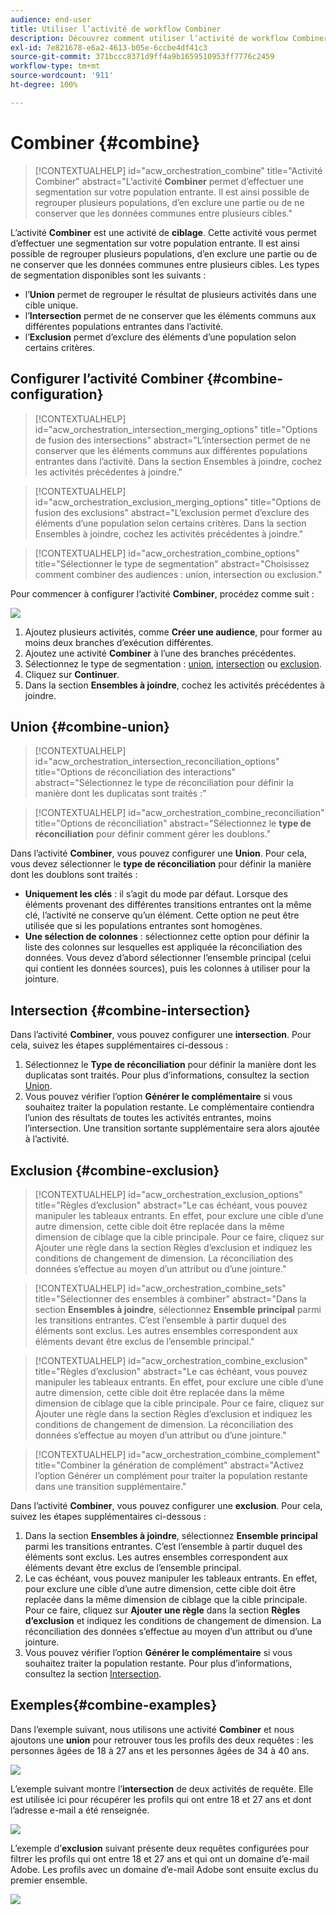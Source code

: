 ```yaml
---
audience: end-user
title: Utiliser l’activité de workflow Combiner
description: Découvrez comment utiliser l’activité de workflow Combiner.
exl-id: 7e821678-e6a2-4613-b05e-6ccbe4df41c3
source-git-commit: 371bccc8371d9ff4a9b1659510953ff7776c2459
workflow-type: tm+mt
source-wordcount: '911'
ht-degree: 100%

---
```


# Combiner {#combine}

>[!CONTEXTUALHELP]
>id="acw_orchestration_combine"
>title="Activité Combiner"
>abstract="L’activité **Combiner** permet d’effectuer une segmentation sur votre population entrante. Il est ainsi possible de regrouper plusieurs populations, d’en exclure une partie ou de ne conserver que les données communes entre plusieurs cibles."

L’activité **Combiner** est une activité de **ciblage**. Cette activité vous permet d’effectuer une segmentation sur votre population entrante. Il est ainsi possible de regrouper plusieurs populations, d’en exclure une partie ou de ne conserver que les données communes entre plusieurs cibles. Les types de segmentation disponibles sont les suivants :

<!--
The **Combine** activity can be placed after any other activity, but not at the beginning of the workflow. Any activity can be placed after the **Combine**.
-->

* l’**Union** permet de regrouper le résultat de plusieurs activités dans une cible unique.
* l’**Intersection** permet de ne conserver que les éléments communs aux différentes populations entrantes dans l’activité.
* l’**Exclusion** permet d’exclure des éléments d’une population selon certains critères.

## Configurer l’activité Combiner {#combine-configuration}

>[!CONTEXTUALHELP]
>id="acw_orchestration_intersection_merging_options"
>title="Options de fusion des intersections"
>abstract="L’intersection permet de ne conserver que les éléments communs aux différentes populations entrantes dans l’activité. Dans la section Ensembles à joindre, cochez les activités précédentes à joindre."

>[!CONTEXTUALHELP]
>id="acw_orchestration_exclusion_merging_options"
>title="Options de fusion des exclusions"
>abstract="L’exclusion permet d’exclure des éléments d’une population selon certains critères. Dans la section Ensembles à joindre, cochez les activités précédentes à joindre."

>[!CONTEXTUALHELP]
>id="acw_orchestration_combine_options"
>title="Sélectionner le type de segmentation"
>abstract="Choisissez comment combiner des audiences : union, intersection ou exclusion."

Pour commencer à configurer l’activité **Combiner**, procédez comme suit :

![](../assets/workflow-combine.png)

1. Ajoutez plusieurs activités, comme **Créer une audience**, pour former au moins deux branches d’exécution différentes.
1. Ajoutez une activité **Combiner** à l’une des branches précédentes.
1. Sélectionnez le type de segmentation : [union](#union), [intersection](#intersection) ou [exclusion](#exclusion).
1. Cliquez sur **Continuer**.
1. Dans la section **Ensembles à joindre**, cochez les activités précédentes à joindre.

## Union {#combine-union}

>[!CONTEXTUALHELP]
>id="acw_orchestration_intersection_reconciliation_options"
>title="Options de réconciliation des interactions"
>abstract="Sélectionnez le type de réconciliation pour définir la manière dont les duplicatas sont traités :"

>[!CONTEXTUALHELP]
>id="acw_orchestration_combine_reconciliation"
>title="Options de réconciliation"
>abstract="Sélectionnez le **type de réconciliation** pour définir comment gérer les doublons."

Dans l’activité **Combiner**, vous pouvez configurer une **Union**. Pour cela, vous devez sélectionner le **type de réconciliation** pour définir la manière dont les doublons sont traités :

* **Uniquement les clés** : il s’agit du mode par défaut. Lorsque des éléments provenant des différentes transitions entrantes ont la même clé, l’activité ne conserve qu’un élément. Cette option ne peut être utilisée que si les populations entrantes sont homogènes.
* **Une sélection de colonnes** : sélectionnez cette option pour définir la liste des colonnes sur lesquelles est appliquée la réconciliation des données. Vous devez d’abord sélectionner l’ensemble principal (celui qui contient les données sources), puis les colonnes à utiliser pour la jointure.

## Intersection {#combine-intersection}

Dans l’activité **Combiner**, vous pouvez configurer une **intersection**. Pour cela, suivez les étapes supplémentaires ci-dessous :

1. Sélectionnez le **Type de réconciliation** pour définir la manière dont les duplicatas sont traités. Pour plus d’informations, consultez la section [Union](#union).
1. Vous pouvez vérifier l’option **Générer le complémentaire** si vous souhaitez traiter la population restante. Le complémentaire contiendra l’union des résultats de toutes les activités entrantes, moins l’intersection. Une transition sortante supplémentaire sera alors ajoutée à l’activité.

## Exclusion {#combine-exclusion}

>[!CONTEXTUALHELP]
>id="acw_orchestration_exclusion_options"
>title="Règles d’exclusion"
>abstract="Le cas échéant, vous pouvez manipuler les tableaux entrants. En effet, pour exclure une cible d’une autre dimension, cette cible doit être replacée dans la même dimension de ciblage que la cible principale. Pour ce faire, cliquez sur Ajouter une règle dans la section Règles d’exclusion et indiquez les conditions de changement de dimension. La réconciliation des données s’effectue au moyen d’un attribut ou d’une jointure."

>[!CONTEXTUALHELP]
>id="acw_orchestration_combine_sets"
>title="Sélectionner des ensembles à combiner"
>abstract="Dans la section **Ensembles à joindre**, sélectionnez **Ensemble principal** parmi les transitions entrantes. C’est l’ensemble à partir duquel des éléments sont exclus. Les autres ensembles correspondent aux éléments devant être exclus de l’ensemble principal."

>[!CONTEXTUALHELP]
>id="acw_orchestration_combine_exclusion"
>title="Règles d’exclusion"
>abstract="Le cas échéant, vous pouvez manipuler les tableaux entrants. En effet, pour exclure une cible d’une autre dimension, cette cible doit être replacée dans la même dimension de ciblage que la cible principale. Pour ce faire, cliquez sur Ajouter une règle dans la section Règles d’exclusion et indiquez les conditions de changement de dimension. La réconciliation des données s’effectue au moyen d’un attribut ou d’une jointure."

>[!CONTEXTUALHELP]
>id="acw_orchestration_combine_complement"
>title="Combiner la génération de complément"
>abstract="Activez l’option Générer un complément pour traiter la population restante dans une transition supplémentaire."

Dans l’activité **Combiner**, vous pouvez configurer une **exclusion**. Pour cela, suivez les étapes supplémentaires ci-dessous :

1. Dans la section **Ensembles à joindre**, sélectionnez **Ensemble principal** parmi les transitions entrantes. C’est l’ensemble à partir duquel des éléments sont exclus. Les autres ensembles correspondent aux éléments devant être exclus de l’ensemble principal.
1. Le cas échéant, vous pouvez manipuler les tableaux entrants. En effet, pour exclure une cible d’une autre dimension, cette cible doit être replacée dans la même dimension de ciblage que la cible principale. Pour ce faire, cliquez sur **Ajouter une règle** dans la section **Règles d’exclusion** et indiquez les conditions de changement de dimension. La réconciliation des données s’effectue au moyen d’un attribut ou d’une jointure.
1. Vous pouvez vérifier l’option **Générer le complémentaire** si vous souhaitez traiter la population restante. Pour plus d’informations, consultez la section [Intersection](#intersection).

## Exemples{#combine-examples}

Dans l’exemple suivant, nous utilisons une activité **Combiner** et nous ajoutons une **union** pour retrouver tous les profils des deux requêtes : les personnes âgées de 18 à 27 ans et les personnes âgées de 34 à 40 ans.

![](../assets/workflow-union-example.png)

L’exemple suivant montre l’**intersection** de deux activités de requête. Elle est utilisée ici pour récupérer les profils qui ont entre 18 et 27 ans et dont l’adresse e-mail a été renseignée.

![](../assets/workflow-intersection-example.png)

L’exemple d’**exclusion** suivant présente deux requêtes configurées pour filtrer les profils qui ont entre 18 et 27 ans et qui ont un domaine d’e-mail Adobe. Les profils avec un domaine d’e-mail Adobe sont ensuite exclus du premier ensemble.

![](../assets/workflow-exclusion-example.png)
